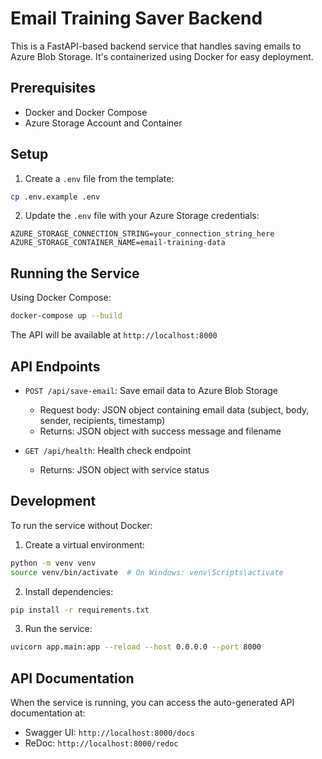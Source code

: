 # Email Training Saver Backend

This is a FastAPI-based backend service that handles saving emails to Azure Blob Storage. It's containerized using Docker for easy deployment.

## Prerequisites

- Docker and Docker Compose
- Azure Storage Account and Container

## Setup

1. Create a `.env` file from the template:
```bash
cp .env.example .env
```

2. Update the `.env` file with your Azure Storage credentials:
```
AZURE_STORAGE_CONNECTION_STRING=your_connection_string_here
AZURE_STORAGE_CONTAINER_NAME=email-training-data
```

## Running the Service

Using Docker Compose:
```bash
docker-compose up --build
```

The API will be available at `http://localhost:8000`

## API Endpoints

- `POST /api/save-email`: Save email data to Azure Blob Storage
  - Request body: JSON object containing email data (subject, body, sender, recipients, timestamp)
  - Returns: JSON object with success message and filename

- `GET /api/health`: Health check endpoint
  - Returns: JSON object with service status

## Development

To run the service without Docker:

1. Create a virtual environment:
```bash
python -m venv venv
source venv/bin/activate  # On Windows: venv\Scripts\activate
```

2. Install dependencies:
```bash
pip install -r requirements.txt
```

3. Run the service:
```bash
uvicorn app.main:app --reload --host 0.0.0.0 --port 8000
```

## API Documentation

When the service is running, you can access the auto-generated API documentation at:
- Swagger UI: `http://localhost:8000/docs`
- ReDoc: `http://localhost:8000/redoc`

